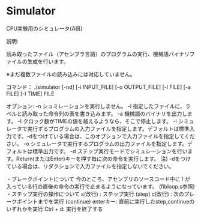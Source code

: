 # Simulator
CPU実験用のシミュレータ(A班)

説明:

読み取ったファイル（アセンブラ言語）のプログラムの実行、機械語バイナリファイルの生成を行います。

※まだ複数ファイルの読み込みには対応していません。

コマンド：
./simulator [-nd] [-i INPUT_FILE] [-o OUTPUT_FILE] [-l FILE] [-a FILE] [-I TIME] FILE

オプション:
  -n シュミレーションを実行しません。
  -l 指定したファイルに、ラベルと読み取った命令列の表を書き込みます。
  -a 機械語のバイナリを出力します。
  -I クロック数がTIMEの値を越えるようなら、そこで停止します。
  -i シミュレータで実行するプログラムの入力ファイルを指定します。デフォルトは標準入力です。-dをつけている場合は、このオプションで入力ファイルを指定してください。
  -o シミュレータで実行するプログラムの出力ファイルを指定します。デフォルトは標準出力です。
  -d ステップ実行モードでシミュレーションを行います。Return(またはEnter)キーを押す毎に次の命令を実行します。
  注) -dをつけている場合は、リダクションで入力ファイルを指定しないでください。
  
・ブレークポイントについて
  今のところ、アセンブリのソースコード中に ! が入っている行の直後の命令の実行で止まるようになっています。 (fibloop.s参照)
・ステップ実行の操作について
  s(改行) : ステップ実行 (step)
  c(改行) : 次のプレークポイントまでを実行 (continue)
  enterキー: 直前に実行したstep,continueのいずれかを実行
  Ctrl + d: 実行を終了する
